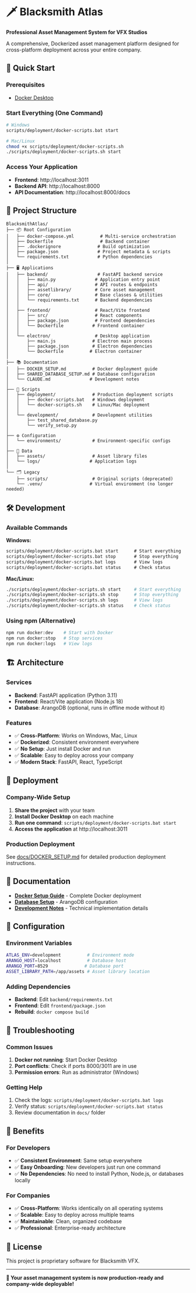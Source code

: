 # 🗡️ Blacksmith Atlas

**Professional Asset Management System for VFX Studios**

A comprehensive, Dockerized asset management platform designed for cross-platform deployment across your entire company.

## 🚀 Quick Start

### Prerequisites
- [Docker Desktop](https://www.docker.com/products/docker-desktop/)

### Start Everything (One Command)
```bash
# Windows
scripts/deployment/docker-scripts.bat start

# Mac/Linux
chmod +x scripts/deployment/docker-scripts.sh
./scripts/deployment/docker-scripts.sh start
```

### Access Your Application
- **Frontend**: http://localhost:3011
- **Backend API**: http://localhost:8000
- **API Documentation**: http://localhost:8000/docs

## 📁 Project Structure

```
BlacksmithAtlas/
├── 📦 Root Configuration
│   ├── docker-compose.yml          # Multi-service orchestration
│   ├── Dockerfile                  # Backend container
│   ├── .dockerignore              # Build optimization
│   ├── package.json               # Project metadata & scripts
│   └── requirements.txt           # Python dependencies
│
├── 🖥️ Applications
│   ├── backend/                   # FastAPI backend service
│   │   ├── main.py               # Application entry point
│   │   ├── api/                  # API routes & endpoints
│   │   ├── assetlibrary/         # Core asset management
│   │   ├── core/                 # Base classes & utilities
│   │   └── requirements.txt      # Backend dependencies
│   │
│   ├── frontend/                 # React/Vite frontend
│   │   ├── src/                  # React components
│   │   ├── package.json          # Frontend dependencies
│   │   └── Dockerfile           # Frontend container
│   │
│   └── electron/                 # Desktop application
│       ├── main.js              # Electron main process
│       ├── package.json         # Electron dependencies
│       └── Dockerfile          # Electron container
│
├── 📚 Documentation
│   ├── DOCKER_SETUP.md          # Docker deployment guide
│   ├── SHARED_DATABASE_SETUP.md # Database configuration
│   └── CLAUDE.md               # Development notes
│
├── 🔧 Scripts
│   ├── deployment/              # Production deployment scripts
│   │   ├── docker-scripts.bat   # Windows deployment
│   │   └── docker-scripts.sh    # Linux/Mac deployment
│   │
│   └── development/             # Development utilities
│       ├── test_shared_database.py
│       └── verify_setup.py
│
├── ⚙️ Configuration
│   └── environments/            # Environment-specific configs
│
├── 📁 Data
│   ├── assets/                  # Asset library files
│   └── logs/                   # Application logs
│
└── 🗂️ Legacy
    ├── scripts/                 # Original scripts (deprecated)
    └── .venv/                  # Virtual environment (no longer needed)
```

## 🛠️ Development

### Available Commands

**Windows:**
```cmd
scripts/deployment/docker-scripts.bat start      # Start everything
scripts/deployment/docker-scripts.bat stop       # Stop everything
scripts/deployment/docker-scripts.bat logs       # View logs
scripts/deployment/docker-scripts.bat status     # Check status
```

**Mac/Linux:**
```bash
./scripts/deployment/docker-scripts.sh start     # Start everything
./scripts/deployment/docker-scripts.sh stop      # Stop everything
./scripts/deployment/docker-scripts.sh logs      # View logs
./scripts/deployment/docker-scripts.sh status    # Check status
```

### Using npm (Alternative)
```bash
npm run docker:dev    # Start with Docker
npm run docker:stop   # Stop services
npm run docker:logs   # View logs
```

## 🏗️ Architecture

### Services
- **Backend**: FastAPI application (Python 3.11)
- **Frontend**: React/Vite application (Node.js 18)
- **Database**: ArangoDB (optional, runs in offline mode without it)

### Features
- ✅ **Cross-Platform**: Works on Windows, Mac, Linux
- ✅ **Dockerized**: Consistent environment everywhere
- ✅ **No Setup**: Just install Docker and run
- ✅ **Scalable**: Easy to deploy across your company
- ✅ **Modern Stack**: FastAPI, React, TypeScript

## 🚀 Deployment

### Company-Wide Setup
1. **Share the project** with your team
2. **Install Docker Desktop** on each machine
3. **Run one command**: `scripts/deployment/docker-scripts.bat start`
4. **Access the application** at http://localhost:3011

### Production Deployment
See [docs/DOCKER_SETUP.md](docs/DOCKER_SETUP.md) for detailed production deployment instructions.

## 📖 Documentation

- **[Docker Setup Guide](docs/DOCKER_SETUP.md)** - Complete Docker deployment
- **[Database Setup](docs/SHARED_DATABASE_SETUP.md)** - ArangoDB configuration
- **[Development Notes](docs/CLAUDE.md)** - Technical implementation details

## 🔧 Configuration

### Environment Variables
```bash
ATLAS_ENV=development          # Environment mode
ARANGO_HOST=localhost          # Database host
ARANGO_PORT=8529              # Database port
ASSET_LIBRARY_PATH=/app/assets # Asset library location
```

### Adding Dependencies
- **Backend**: Edit `backend/requirements.txt`
- **Frontend**: Edit `frontend/package.json`
- **Rebuild**: `docker compose build`

## 🐛 Troubleshooting

### Common Issues
1. **Docker not running**: Start Docker Desktop
2. **Port conflicts**: Check if ports 8000/3011 are in use
3. **Permission errors**: Run as administrator (Windows)

### Getting Help
1. Check the logs: `scripts/deployment/docker-scripts.bat logs`
2. Verify status: `scripts/deployment/docker-scripts.bat status`
3. Review documentation in `docs/` folder

## 🎯 Benefits

### For Developers
- ✅ **Consistent Environment**: Same setup everywhere
- ✅ **Easy Onboarding**: New developers just run one command
- ✅ **No Dependencies**: No need to install Python, Node.js, or databases locally

### For Companies
- ✅ **Cross-Platform**: Works identically on all operating systems
- ✅ **Scalable**: Easy to deploy across multiple teams
- ✅ **Maintainable**: Clean, organized codebase
- ✅ **Professional**: Enterprise-ready architecture

## 📄 License

This project is proprietary software for Blacksmith VFX.

---

**🎉 Your asset management system is now production-ready and company-wide deployable!** 